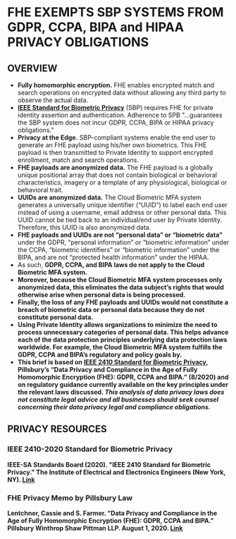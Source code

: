 # FHE EXEMPTS SBP SYSTEMS FROM GDPR, CCPA, BIPA and HIPAA PRIVACY OBLIGATIONS

## OVERVIEW 
* <b>Fully homomorphic encryption.</b> FHE enables encrypted match and search operations on encrypted data without allowing any third party to observe the actual data. 
* [<B>IEEE Standard for Biometric Privacy</b>](https://github.com/openinfer/PrivateIdentity/wiki/IEEE-2410-STANDARD-FOR-BIOMETRIC-PRIVACY-%5BDRAFT%5D) (SBP) requires FHE for private identity assertion and authentication. Adherence to SPB "...guarantees the SBP system does not incur GDPR, CCPA, BIPA or HIPAA privacy obligations." 
* <b>Privacy at the Edge.</b> SBP-compliant systems enable the end user to generate an FHE payload using his/her own biometrics. This FHE payload is then transmitted to Private Identity to support encrypted enrollment, match and search operations. 
* <b>FHE payloads are anonymized data.</b> The FHE payload is a globally unique positional array that does not contain biological or behavioral characteristics, imagery or a template of any physiological, biological or behavioral trait. 
* <b>UUIDs are anonymized data.</b> The Cloud Biometric MFA system generates a universally unique identifier (“UUID”) to label each end user instead of using a username, email address or other personal data. This UUID cannot be tied back to an individual/end user by Private Identity. Therefore, this UUID is also anonymized data. 
* <b>FHE payloads and UUIDs are not “personal data” or “biometric data” </b>under the GDPR, “personal information” or “biometric information” under the CCPA, “biometric identifiers” or “biometric information” under the BIPA, and are not “protected health information” under the HIPAA. 
* As such, <b>GDPR, CCPA, and BIPA laws do not apply to the Cloud Biometric MFA system. 
* Moreover, because the Cloud Biometric MFA system processes only anonymized data, this eliminates the data subject’s rights that would otherwise arise when personal data is being processed.  
* Finally, the loss of any FHE payloads and UUIDs would not constitute a breach of biometric data or personal data because they do not constitute personal data.
* Using Private Identity allows organizations to minimize the need to process unnecessary categories of personal data.  This helps advance each of the data protection principles underlying data protection laws worldwide. For example, the Cloud Biometric MFA system fulfills the GDPR, CCPA and BIPA’s regulatory and policy goals by.  
* This brief is based on [IEEE 2410 Standard for Biometric Privacy]( https://github.com/openinfer/PrivateIdentity/wiki/IEEE-2410-STANDARD-FOR-BIOMETRIC-PRIVACY-%5BDRAFT%5D), Pillsbury’s “Data Privacy and Compliance in the Age of Fully Homomorphic Encryption (FHE): GDPR, CCPA and BIPA.” (8/2020) and on regulatory guidance currently available on the key principles under the relevant laws discussed. _This analysis of data privacy laws does not constitute legal advice and all businesses should seek counsel concerning their data privacy legal and compliance obligations._

## PRIVACY RESOURCES
### IEEE 2410-2020 Standard for Biometric Privacy
IEEE-SA Standards Board (2020). "IEEE 2410 Standard for Biometric Privacy." The Institute of Electrical and Electronics Engineers (New York, NY). [Link](https://github.com/openinfer/PrivateIdentity/wiki/IEEE-2410-STANDARD-FOR-BIOMETRIC-PRIVACY-%5BDRAFT%5D)

### FHE Privacy Memo by Pillsbury Law
Lentchner, Cassie and S. Farmer. “Data Privacy and Compliance in the Age of Fully Homomorphic Encryption (FHE): GDPR, CCPA and BIPA.” Pillsbury Winthrop Shaw Pittman LLP. August 1, 2020. [Link](https://github.com/openinfer/PrivateIdentity/blob/master/images/Private%20Id%20FHE%20Privacy%20Memo%20(Pillsbury).pdf)
